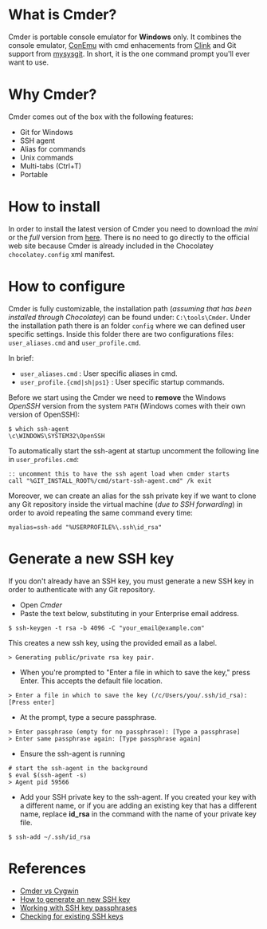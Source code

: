 # What is Cmder?

Cmder is portable console emulator for **Windows** only. It combines the console emulator, [ConEmu](https://conemu.github.io/)
with cmd enhacements from [Clink](http://mridgers.github.io/clink/) and Git support from [mysysgit](https://github.com/msysgit/msysgit/releases). In short, it is the one command prompt you'll ever want to use.

# Why Cmder?

Cmder comes out of the box with the following features:

- Git for Windows
- SSH agent
- Alias for commands
- Unix commands
- Multi-tabs (Ctrl+T)
- Portable

# How to install

In order to install the latest version of Cmder you need to download the *mini* or the *full* version from [here](https://cmder.net/). There is no need to go directly to the official web site because Cmder is already included in the Chocolatey ``chocolatey.config`` xml manifest.

# How to configure

Cmder is fully customizable, the installation path (*assuming that has been installed through Chocolatey*) can be found under: ``C:\tools\Cmder``. Under the installation path there is an folder ``config`` where we can defined user specific settings. Inside this folder there are two configurations files: ``user_aliases.cmd`` and ``user_profile.cmd``.

In brief:

- ``user_aliases.cmd`` : User specific aliases in cmd.
- ``user_profile.{cmd|sh|ps1}`` : User specific startup commands.

Before we start using the Cmder we need to **remove** the Windows *OpenSSH* version from the system ``PATH`` (Windows comes with their own version of OpenSSH):

```text
$ which ssh-agent
\c\WINDOWS\SYSTEM32\OpenSSH
```

To automatically start the ssh-agent at startup uncomment the following line in ``user_profiles.cmd``:


```text
:: uncomment this to have the ssh agent load when cmder starts
call "%GIT_INSTALL_ROOT%/cmd/start-ssh-agent.cmd" /k exit
```

Moreover, we can create an alias for the ssh private key if we want to clone any Git repository inside the virtual machine (*due to SSH forwarding*) in order to avoid repeating the same command every time:

```text
myalias=ssh-add "%USERPROFILE%\.ssh\id_rsa"
```

# Generate a new SSH key

If you don't already have an SSH key, you must generate a new SSH key in order to authenticate with any Git repository.

- Open *Cmder*
- Paste the text below, substituting in your Enterprise email address.

```console
$ ssh-keygen -t rsa -b 4096 -C "your_email@example.com"
```

This creates a new ssh key, using the provided email as a label.

```console
> Generating public/private rsa key pair.
```

- When you're prompted to "Enter a file in which to save the key," press Enter. This accepts the default file location.

```console
> Enter a file in which to save the key (/c/Users/you/.ssh/id_rsa):[Press enter]
```

- At the prompt, type a secure passphrase.

```console
> Enter passphrase (empty for no passphrase): [Type a passphrase]
> Enter same passphrase again: [Type passphrase again]
```

- Ensure the ssh-agent is running

```console
# start the ssh-agent in the background
$ eval $(ssh-agent -s)
> Agent pid 59566
```

- Add your SSH private key to the ssh-agent. If you created your key with a different name, or if you are adding an existing key that has a different name, replace **id_rsa** in the command with the name of your private key file.

```console
$ ssh-add ~/.ssh/id_rsa
```

# References

- [Cmder vs Cygwin](https://www.slant.co/versus/5488/11867/~cmder_vs_cygwin)
- [How to generate an new SSH key](https://help.github.com/en/enterprise/2.16/user/articles/generating-a-new-ssh-key-and-adding-it-to-the-ssh-agent)
- [Working with SSH key passphrases](https://help.github.com/en/enterprise/2.16/user/articles/working-with-ssh-key-passphrases)
- [Checking for existing SSH keys](https://help.github.com/en/enterprise/2.16/user/articles/checking-for-existing-ssh-keys)
